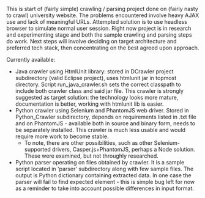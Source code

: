 This is start of (fairly simple) crawling / parsing project done on (fairly nasty to crawl) university website. The problems encountered involve heavy AJAX use and lack of meaningful URLs. Attempted solution is to use headless browser to simulate normal user session. Right now project is in research and experimenting stage and both the sample crawling and parsing steps do work. Next steps will involve deciding on target architecture and preferred tech stack, then concentrating on the best agreed upon approach.

Currently available:

 - Java crawler using HtmlUnit library: stored in DCrawler project subdirectory (valid Eclipse project), uses htmlunit jar in topmost directory. Script run_java_crawler.sh sets the correct classpath to include both crawler class and said jar file. This crawler is strongly suggested as target solution: the technology looks more mature, documentation is better, working with htmlunit lib is easier.
 - Python crawler using Selenium and PhantomJS web driver. Stored in Python_Crawler subdirectory, depends on requirements listed in .txt file and on PhantomJS - available both in source and binary form, needs to be separately installed. This crawler is much less usable and would require more work to become stable.
   - To note, there are other possibilities, such as other Selenium-supported drivers, Casper.js+PhantomJS, perhaps a Node solution. These were examined, but not throughly researched.
 - Python parser operating on files obtained by crawler. It is a sample script located in 'parser' subdirectory along with few sample files. The output is Python dictionary containing extracted data. In one case the parser will fail to find expected element - this is simple bug left for now as a reminder to take into account possible differences in input format.
